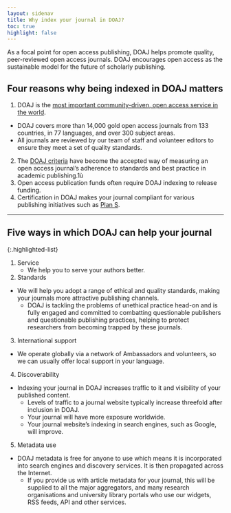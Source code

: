 ```yaml
---
layout: sidenav
title: Why index your journal in DOAJ?
toc: true
highlight: false
---
```


As a focal point for open access publishing, DOAJ helps promote quality, peer-reviewed open access journals. DOAJ encourages open access as the sustainable model for the future of scholarly publishing.

## Four reasons why being indexed in DOAJ matters

1. DOAJ is the [most important community-driven, open access service in the world].
  - DOAJ covers more than 14,000 gold open access journals from 133 countries, in 77 languages, and over 300 subject areas.
  - All journals are reviewed by our team of staff and volunteer editors to ensure they meet a set of quality standards.
2. The [DOAJ criteria] have become the accepted way of measuring an open access journal’s adherence to standards and best practice in academic publishing.1ù
3. Open access publication funds often require DOAJ indexing to release funding.
4. Certification in DOAJ makes your journal compliant for various publishing initiatives such as [Plan S].

---

## Five ways in which DOAJ can help your journal

{:.highlighted-list}
1. Service
   - We help you to serve your authors better.
2. Standards
  - We will help you adopt a range of ethical and quality standards, making your journals more attractive publishing channels.
      - DOAJ is tackling the problems of unethical practice head-on and is fully engaged and committed to combatting questionable publishers and questionable publishing practices, helping to protect researchers from becoming trapped by these journals.
3. International support
  - We operate globally via a network of Ambassadors and volunteers, so we can usually offer local support in your language.
4. Discoverability
  - Indexing your journal in DOAJ increases traffic to it and visibility of your published content.
      - Levels of traffic to a journal website typically increase threefold after inclusion in DOAJ.
      - Your journal will have more exposure worldwide.
      - Your journal website’s indexing in search engines, such as Google, will improve.
5. Metadata use
  - DOAJ metadata is free for anyone to use which means it is incorporated into search engines and discovery services. It is then propagated across the Internet.
      - If you provide us with article metadata for your journal, this will be supplied to all the major aggregators, and many research organisations and university library portals who use our widgets, RSS feeds, API and other services.

[most important community-driven, open access service in the world]: http://repository.jisc.ac.uk/6269/10/final-KE-Report-V5.1-20JAN2016.pdf
[DOAJ criteria]: https://docs.google.com/document/d/1Wm1tFFWHIyfFwUSvm7a7jtSxYW6i7WFDw3j8y6f7NIk/edit?ts=5e846f53#heading=h.9y1a9u8qc0x3
[Plan S]: https://www.coalition-s.org/
